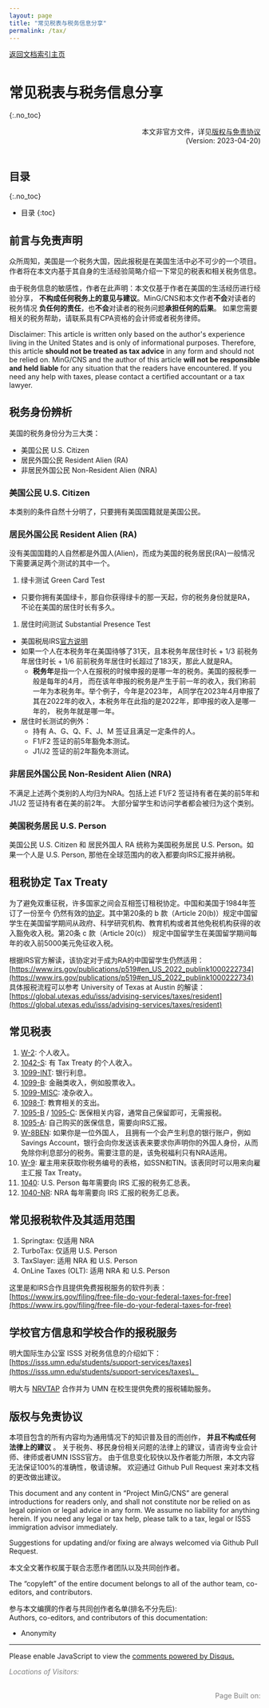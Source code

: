 ```yaml
---
layout: page
title: "常见税表与税务信息分享"
permalink: /tax/
---
```


<!-- Global site tag (gtag.js) - Google Analytics -->
<script async src="https://www.googletagmanager.com/gtag/js?id=G-4DT3EE5Z3Q"></script>
<script>
  window.dataLayer = window.dataLayer || [];
  function gtag(){dataLayer.push(arguments);}
  gtag('js', new Date());

  gtag('config', 'G-4DT3EE5Z3Q');
</script>
<script data-ad-client="ca-pub-3457849876540251" async src="https://pagead2.googlesyndication.com/pagead/js/adsbygoogle.js"></script>

<div id="google_translate_element" style="float:right"></div>
<script>
function googleTranslateElementInit() {
  new google.translate.TranslateElement({pageLanguage: 'zh'}, 'google_translate_element');
}
</script>
<script async src="//translate.google.cn/translate_a/element.js?cb=googleTranslateElementInit"></script>

<div style="padding-bottom: 6px">
<a href="http://www.mingcns.org">返回文档索引主页</a>
</div>

# 常见税表与税务信息分享
{:.no_toc}

<div align="right">
本文非官方文件，详见<a href="#版权与免责协议">版权与免责协议</a><br>
(Version: 2023-04-20)
</div><br>

## 目录
{:.no_toc}

* 目录
{:toc}


## 前言与免责声明
众所周知，美国是一个税务大国，因此报税是在美国生活中必不可少的一个项目。
作者将在本文内基于其自身的生活经验简略介绍一下常见的税表和相关税务信息。

由于税务信息的敏感性，作者在此声明：本文仅基于作者在美国的生活经历进行经验分享，
**不构成任何税务上的意见与建议**。MinG/CNS和本文作者**不会**对读者的税务情况
**负任何的责任**，也**不会**对读者的税务问题**承担任何的后果**。
如果您需要相关的税务帮助，请联系具有CPA资格的会计师或者税务律师。  

Disclaimer: This article is written only based on the author's experience living in
the United States and is only of informational purposes. Therefore,
this article **should not be treated as tax advice** in any form and should not be
relied on. MinG/CNS and the author of this article **will not be responsible
and held liable** for any situation that the readers have encountered. If you
need any help with taxes, please contact a certified accountant or a tax lawyer.


## 税务身份辨析
美国的税务身份分为三大类：
  * 美国公民 U.S. Citizen
  * 居民外国公民 Resident Alien (RA)
  * 非居民外国公民 Non-Resident Alien (NRA)

### 美国公民 U.S. Citizen
本类别的条件自然十分明了，只要拥有美国国籍就是美国公民。

### 居民外国公民 Resident Alien (RA)
没有美国国籍的人自然都是外国人(Alien)，而成为美国的税务居民(RA)一般情况下需要满足两个测试的其中一个。
1. 绿卡测试 Green Card Test
  * 只要你拥有美国绿卡，那自你获得绿卡的那一天起，你的税务身份就是RA，不论在美国的居住时长有多久。
1. 居住时间测试 Substantial Presence Test
  * 美国税局IRS[官方说明](https://www.irs.gov/individuals/international-taxpayers/substantial-presence-test)
  * 如果一个人在本税务年在美国待够了31天，且本税务年居住时长 + 1/3 前税务年居住时长 +
  1/6 前前税务年居住时长超过了183天，那此人就是RA。   
    * **税务年**是指一个人在报税的时候申报的是哪一年的税务。美国的报税季一般是每年的4月，
      而在该年申报的税务是产生于前一年的收入，我们称前一年为本税务年。举个例子，今年是2023年，
      A同学在2023年4月申报了其在2022年的收入，本税务年在此指的是2022年，即申报的收入是哪一年的，
      税务年就是哪一年。   
  * 居住时长测试的例外：
    * 持有 A、G、Q、F、J、M 签证且满足一定条件的人。
    * F1/F2 签证的前5年豁免本测试。
    * J1/J2 签证的前2年豁免本测试。

### 非居民外国公民 Non-Resident Alien (NRA)
不满足上述两个类别的人均归为NRA。包括上述 F1/F2 签证持有者在美的前5年和 J1/J2 签证持有者在美的前2年。
大部分留学生和访问学者都会被归为这个类别。

### 美国税务居民 U.S. Person
美国公民 U.S. Citizen 和 居民外国人 RA 统称为美国税务居民 U.S. Person。如果一个人是 U.S. Person,
那他在全球范围内的收入都要向IRS汇报并纳税。

## 租税协定 Tax Treaty
为了避免双重征税，许多国家之间会互相签订租税协定。中国和美国于1984年签订了一份至今
仍然有效的[协定](https://www.irs.gov/businesses/international-businesses/china-tax-treaty-documents)。其中第20条的 b 款（Article 20(b)）规定中国留学生在美国留学期间从政府、科学研究机构、教育机构或者其他免税机构获得的收入豁免收入税。第20条 c 款（Article 20(c)）
规定中国留学生在美国留学期间每年的收入前5000美元免征收入税。

根据IRS官方解读，该协定对于成为RA的中国留学生仍然适用：[https://www.irs.gov/publications/p519#en_US_2022_publink1000222734](https://www.irs.gov/publications/p519#en_US_2022_publink1000222734)   
具体报税流程可以参考 University of Texas at Austin 的解读：[https://global.utexas.edu/isss/advising-services/taxes/resident](https://global.utexas.edu/isss/advising-services/taxes/resident)

## 常见税表
1. [W-2](https://www.irs.gov/forms-pubs/about-form-w-2): 个人收入。
1. [1042-S](https://www.irs.gov/forms-pubs/about-form-1042-s): 有 Tax Treaty 的个人收入。
1. [1099-INT](https://www.irs.gov/forms-pubs/about-form-1099-int): 银行利息。
1. [1099-B](https://www.irs.gov/forms-pubs/about-form-1099-b): 金融类收入，例如股票收入。
1. [1099-MISC](https://www.irs.gov/forms-pubs/about-form-1099-misc): 凌杂收入。
1. [1098-T](https://www.irs.gov/forms-pubs/about-form-1098-t): 教育相关的支出。
1. [1095-B](https://www.irs.gov/forms-pubs/about-form-1095-b) / [1095-C](https://www.irs.gov/forms-pubs/about-form-1095-c): 医保相关内容，通常自己保留即可，无需报税。
1. [1095-A](https://www.irs.gov/forms-pubs/about-form-1095-a): 自己购买的医保信息，需要向IRS汇报。
1. [W-8BEN](https://www.irs.gov/forms-pubs/about-form-w-8-ben): 如果你是一位外国人，
且拥有一个会产生利息的银行账户，例如 Savings Account，银行会向你发送该表来要求你声明你的外国人身份，从而免除你利息部分的税务。需要注意的是，该免税福利只有NRA适用。
1. [W-9](https://www.irs.gov/forms-pubs/about-form-w-9): 雇主用来获取你税务编号的表格，如SSN和TIN。该表同时可以用来向雇主汇报 Tax Treaty。
1. [1040](https://www.irs.gov/forms-pubs/about-form-1040): U.S. Person 每年需要向 IRS 汇报的税务汇总表。
1. [1040-NR](https://www.irs.gov/forms-pubs/about-form-1040-nr): NRA 每年需要向 IRS 汇报的税务汇总表。

## 常见报税软件及其适用范围
1. Springtax: 仅适用 NRA
1. TurboTax: 仅适用 U.S. Person
1. TaxSlayer: 适用 NRA 和 U.S. Person
1. OnLine Taxes (OLT): 适用 NRA 和 U.S. Person

这里是和IRS合作且提供免费报税服务的软件列表：[https://www.irs.gov/filing/free-file-do-your-federal-taxes-for-free](https://www.irs.gov/filing/free-file-do-your-federal-taxes-for-free)

## 学校官方信息和学校合作的报税服务
明大国际生办公室 ISSS 对税务信息的介绍如下：[https://isss.umn.edu/students/support-services/taxes](https://isss.umn.edu/students/support-services/taxes)。

明大与 [NRVTAP](https://www.nrvtap.com/) 合作并为 UMN 在校生提供免费的报税辅助服务。


## 版权与免责协议
本项目包含的所有内容均为通用情况下的知识普及目的而创作， **并且不构成任何法律上的建议** 。
关于税务、移民身份相关问题的法律上的建议，请咨询专业会计师、律师或者UMN ISSS官方。
由于信息变化较快以及作者能力所限，本文内容无法保证100%的准确性，敬请谅解。
欢迎通过 Github Pull Request 来对本文档的更改做出建议。

This document and any content in “Project MinG/CNS” are general introductions for readers only,
and shall not constitute nor be relied on as legal opinion or legal advice in any form.
We assume no liability for anything herein.
If you need any legal or tax help, please talk to a tax, legal or ISSS immigration advisor immediately.

Suggestions for updating and/or fixing are always welcomed via Github Pull Request.

本文全文著作权属于联合志愿作者团队以及共同创作者。

The “copyleft” of the entire document belongs to all of the author team, co-editors, and contributors.  

参与本文编撰的作者与共同创作者名单(排名不分先后):  
Authors, co-editors, and contributors of this documentation:

* Anonymity

---

<div id="disqus_thread"></div>
<script async>
    /**
    *  RECOMMENDED CONFIGURATION VARIABLES: EDIT AND UNCOMMENT THE SECTION BELOW TO INSERT DYNAMIC VALUES FROM YOUR PLATFORM OR CMS.
    *  LEARN WHY DEFINING THESE VARIABLES IS IMPORTANT: https://disqus.com/admin/universalcode/#configuration-variables    */
    /*
    var disqus_config = function () {
    this.page.url = PAGE_URL;  // Replace PAGE_URL with your page's canonical URL variable
    this.page.identifier = PAGE_IDENTIFIER; // Replace PAGE_IDENTIFIER with your page's unique identifier variable
    };
    */

    (function() { // DON'T EDIT BELOW THIS LINE
    var d = document, s = d.createElement('script');
    s.src = 'https://mingcns.disqus.com/embed.js';
    s.setAttribute('data-timestamp', +new Date());
    (d.head || d.body).appendChild(s);
    })();
</script>
<noscript>Please enable JavaScript to view the <a href="https://disqus.com/?ref_noscript">comments powered by Disqus.</a></noscript>

_<font color="grey">Locations of Visitors: </font>_
<div style="width: 50%; ">
<script type='text/javascript' id='clustrmaps' src='//cdn.clustrmaps.com/map_v2.js?cl=ffffff&w=a&t=tt&d=6dgA5xsRget7ciqINHnS-LTZ2Bt67OdMGfiecR3Qa-8&cmo=ff7a00&cmn=ff0000&ct=ffffff&co=2d78ad'></script>
</div><br>

<div align="right" style="color: grey">
Page Built on:
<i><script type="text/javascript"> document.write(document.lastModified); </script></i>
</div>
